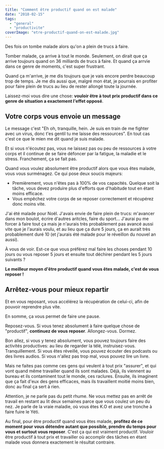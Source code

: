 ```yaml
---
title: "Comment être productif quand on est malade"
date: "2018-02-15"
tags:
  - "general"
  - "productivite"
coverImage: "etre-productif-quand-on-est-malade.jpg"
---
```


Des fois on tombe malade alors qu'on a plein de trucs à faire.

Tomber malade, ça arrive à tout le monde. Seulement, on dirait que ça arrive toujours quand on 36 milliards de trucs à faire. Et quand ça arrvie dans ce genre de moments, c'est super frustrant.

Quand ça m'arrive, je me dis toujours que je vais encore perdre beaucoup trop de temps. Je me dis aussi que, malgré mon état, je pourrais en profiter pour faire plein de trucs au lieu de rester allongé toute la journée.

Laissez-moi vous dire une chose: **vouloir être à tout prix productif dans ce genre de situation a exactement l'effet opposé**.<!--more-->

## Votre corps vous envoie un message

Le message c'est "Eh oh, tranquille, hein. Je suis en train de me fighter avec un virus, donc t'es gentil tu me laisse des ressources". En tout cas c'est ce que le mien me dit quand je suis malade.

Et si vous n'écoutez pas, vous ne laissez pas ou peu de ressources à votre corps et il continue de se faire défoncer par la fatigue, la maladie et le stress. Franchement, ça se fait pas.

Quand vous voulez absolument être productif alors que vous êtes malade, vous vous surménagez. Ce qui pose deux soucis majeurs:

- Premièrement, vous n'êtes pas à 100% de vos capacités. Quelque soit la tâche, vous devez produire plus d'efforts que d'habitude tout en étant moins efficace.
- Vous empêchez votre corps de se reposer correctement et récupérez donc moins vite.

J'ai été malade pour Noël. J'avais envie de faire plein de trucs: m'avancer dans mon boulot, écrire d'autres aritcles, faire du sport… J'aurai pu me forcer à faire tout ça mais je n'aurais très probablement pas avancé aussi vite que je l'aurais voulu, et au lieu que ça dure 5 jours, ça en aurait très probablement duré 10 (et j'aurais été malade pour le réveillon du nouvel an aussi).

À vous de voir. Est-ce que vous préférez mal faire les choses pendant 10 jours ou vous reposer 5 jours et ensuite tout déchirer pendant les 5 jours suivants ?

**Le meilleur moyen d'être productif quand vous êtes malade, c'est de vous reposer !**

## Arrêtez-vous pour mieux repartir

Et en vous reposant, vous accélérez la récupération de celui-ci, afin de pouvoir reprendre plus vite.

En somme, ça vous permet de faire une pause.

Reposez-vous. Si vous tenez absolument à faire quelque chose de "productif", **continuez de vous reposer**. Allongez-vous. Dormez.

Bon allez, si vous y tenez absolument, vous pouvez toujours faire des activités productives: au lieu de regarder la télé, instruisez-vous. Tranquillement. Si vous êtes réveillé, vous pouvez écouter des podcasts ou des livres audios. Si vous n'allez pas trop mal, vous pouvez lire un livre.

Mais ne faites pas comme ces gens qui veulent à tout prix "assurer", et qui vont quand même travailler quand ils sont malades. Déjà, ils viennent au bureau et ils contaminent tout le monde, ces raclures. Ensuite, ils imaginent que ça fait d'eux des gens efficaces, mais ils travaillent moitié moins bien, donc au final ça sert à rien.

Attention, je ne parle pas du petit rhume. Ne vous mettez pas en arrêt de travail en restant au lit deux semaines parce que vous coulez un peu du nez. Je parle de la vraie maladie, où vous êtes K.O et avez une tronche à faire fuire le Yéti.

Au final, pour être productif quand vous êtes malade, **profitez de ce moment pour vous détendre autant que possible, prendre du temps pour vous et surtout vous reposer**. C'est ça qui est vraiment productif. Vouloir être productif à tout prix et travailler où accomplir des tâches en étant malade vous donnera exactement le résultat contraire.
